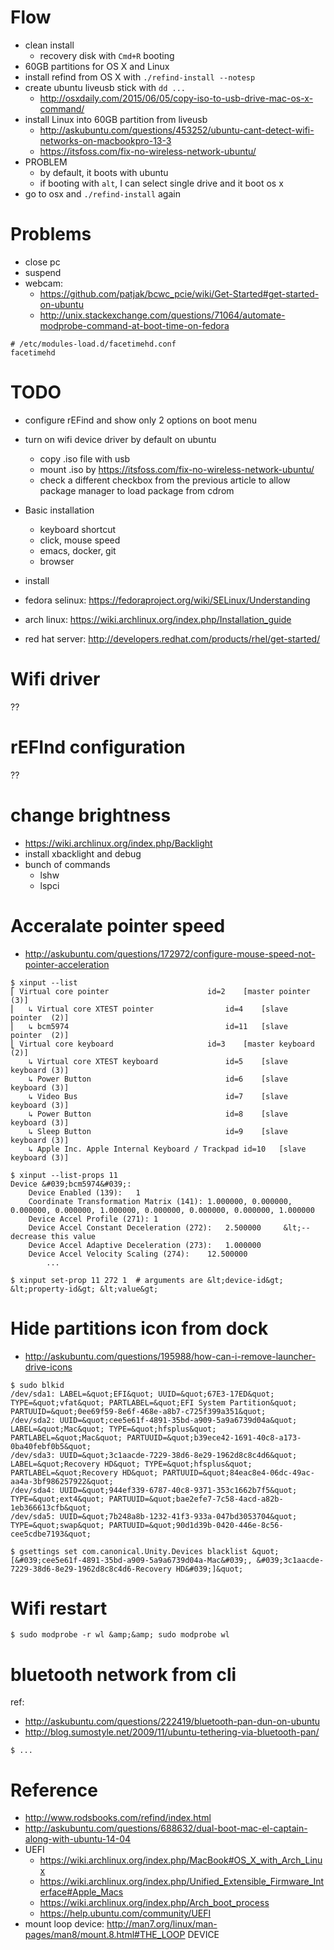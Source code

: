 <!--
{
  "title": "Linux on MacBookAir",
  "date": "2016-09-16T17:51:31.000Z",
  "category": "",
  "tags": [],
  "draft": true
}
-->

# Flow

- clean install
  - recovery disk with `Cmd+R` booting
- 60GB partitions for OS X and Linux
- install refind from OS X with `./refind-install --notesp`
- create ubuntu liveusb stick with `dd ...`
  - http://osxdaily.com/2015/06/05/copy-iso-to-usb-drive-mac-os-x-command/
- install Linux into 60GB partition from liveusb
  - http://askubuntu.com/questions/453252/ubuntu-cant-detect-wifi-networks-on-macbookpro-13-3
  - https://itsfoss.com/fix-no-wireless-network-ubuntu/
- PROBLEM
  - by default, it boots with ubuntu
  - if booting with `alt`, I can select single drive and it boot os x
- go to osx and `./refind-install` again

# Problems

- close pc
- suspend
- webcam: 
  - https://github.com/patjak/bcwc_pcie/wiki/Get-Started#get-started-on-ubuntu
  - http://unix.stackexchange.com/questions/71064/automate-modprobe-command-at-boot-time-on-fedora
```
# /etc/modules-load.d/facetimehd.conf
facetimehd
```

# TODO

- configure rEFind and show only 2 options on boot menu
- turn on wifi device driver by default on ubuntu
  - copy .iso file with usb
  - mount .iso by https://itsfoss.com/fix-no-wireless-network-ubuntu/
  - check a different checkbox from the previous article to allow package manager to load package from cdrom
- Basic installation
  - keyboard shortcut
  - click, mouse speed
  - emacs, docker, git
  - browser

- install
 - fedora selinux: https://fedoraproject.org/wiki/SELinux/Understanding
 - arch linux: https://wiki.archlinux.org/index.php/Installation_guide
 - red hat server: http://developers.redhat.com/products/rhel/get-started/

# Wifi driver

??

# rEFInd configuration

??

# change brightness

- https://wiki.archlinux.org/index.php/Backlight
- install xbacklight and debug
- bunch of commands
  - lshw
  - lspci

# Acceralate pointer speed

- http://askubuntu.com/questions/172972/configure-mouse-speed-not-pointer-acceleration

```
$ xinput --list
⎡ Virtual core pointer                    	id=2	[master pointer  (3)]
⎜   ↳ Virtual core XTEST pointer              	id=4	[slave  pointer  (2)]
⎜   ↳ bcm5974                                 	id=11	[slave  pointer  (2)]
⎣ Virtual core keyboard                   	id=3	[master keyboard (2)]
    ↳ Virtual core XTEST keyboard             	id=5	[slave  keyboard (3)]
    ↳ Power Button                            	id=6	[slave  keyboard (3)]
    ↳ Video Bus                               	id=7	[slave  keyboard (3)]
    ↳ Power Button                            	id=8	[slave  keyboard (3)]
    ↳ Sleep Button                            	id=9	[slave  keyboard (3)]
    ↳ Apple Inc. Apple Internal Keyboard / Trackpad	id=10	[slave  keyboard (3)]

$ xinput --list-props 11
Device &#039;bcm5974&#039;:
	Device Enabled (139):	1
	Coordinate Transformation Matrix (141):	1.000000, 0.000000, 0.000000, 0.000000, 1.000000, 0.000000, 0.000000, 0.000000, 1.000000
	Device Accel Profile (271):	1
	Device Accel Constant Deceleration (272):	2.500000     &lt;-- decrease this value
	Device Accel Adaptive Deceleration (273):	1.000000
	Device Accel Velocity Scaling (274):	12.500000
        ...

$ xinput set-prop 11 272 1  # arguments are &lt;device-id&gt; &lt;property-id&gt; &lt;value&gt;
```

# Hide partitions icon from dock

- http://askubuntu.com/questions/195988/how-can-i-remove-launcher-drive-icons 

```
$ sudo blkid
/dev/sda1: LABEL=&quot;EFI&quot; UUID=&quot;67E3-17ED&quot; TYPE=&quot;vfat&quot; PARTLABEL=&quot;EFI System Partition&quot; PARTUUID=&quot;0ee69f59-8e6f-468e-a8b7-c725f399a351&quot;
/dev/sda2: UUID=&quot;cee5e61f-4891-35bd-a909-5a9a6739d04a&quot; LABEL=&quot;Mac&quot; TYPE=&quot;hfsplus&quot; PARTLABEL=&quot;Mac&quot; PARTUUID=&quot;b39ece42-1691-40c8-a173-0ba40febf0b5&quot;
/dev/sda3: UUID=&quot;3c1aacde-7229-38d6-8e29-1962d8c8c4d6&quot; LABEL=&quot;Recovery HD&quot; TYPE=&quot;hfsplus&quot; PARTLABEL=&quot;Recovery HD&quot; PARTUUID=&quot;84eac8e4-06dc-49ac-aa4a-3bf986257922&quot;
/dev/sda4: UUID=&quot;944ef339-6787-40c8-9371-353c1662b7f5&quot; TYPE=&quot;ext4&quot; PARTUUID=&quot;bae2efe7-7c58-4acd-a82b-1eb366613cfb&quot;
/dev/sda5: UUID=&quot;7b248a8b-1232-41f3-933a-047bd3053704&quot; TYPE=&quot;swap&quot; PARTUUID=&quot;90d1d39b-0420-446e-8c56-cee5cdbe7193&quot;

$ gsettings set com.canonical.Unity.Devices blacklist &quot;[&#039;cee5e61f-4891-35bd-a909-5a9a6739d04a-Mac&#039;, &#039;3c1aacde-7229-38d6-8e29-1962d8c8c4d6-Recovery HD&#039;]&quot;
```

# Wifi restart

```
$ sudo modprobe -r wl &amp;&amp; sudo modprobe wl
```

# bluetooth network from cli

ref: 

- http://askubuntu.com/questions/222419/bluetooth-pan-dun-on-ubuntu 
- http://blog.sumostyle.net/2009/11/ubuntu-tethering-via-bluetooth-pan/

```
$ ...
```

# Reference

- http://www.rodsbooks.com/refind/index.html
- http://askubuntu.com/questions/688632/dual-boot-mac-el-captain-along-with-ubuntu-14-04
- UEFI
  - https://wiki.archlinux.org/index.php/MacBook#OS_X_with_Arch_Linux
  - https://wiki.archlinux.org/index.php/Unified_Extensible_Firmware_Interface#Apple_Macs
  - https://wiki.archlinux.org/index.php/Arch_boot_process
  - https://help.ubuntu.com/community/UEFI
- mount loop device: http://man7.org/linux/man-pages/man8/mount.8.html#THE_LOOP DEVICE